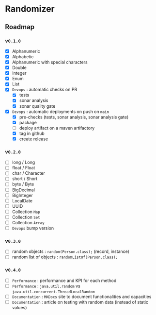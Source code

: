 # Randomizer

## Roadmap

### v`0.1.0`
- [x] Alphanumeric
- [x] Alphabetic
- [x] Alphanumeric with special characters
- [x] Double
- [x] Integer
- [x] Enum
- [x] List
- [x] `Devops` : automatic checks on PR
  - [x] tests
  - [x] sonar analysis
  - [x] sonar quality gate
- [x] `Devops` : automatic deployments on push on `main`
  - [x] pre-checks (tests, sonar analysis, sonar analysis gate)
  - [x] package
  - [ ] deploy artifact on a maven artifactory
  - [x] tag in github
  - [x] create release

### v`0.2.0`
- [ ] long / Long
- [ ] float / Float
- [ ] char / Character
- [ ] short / Short
- [ ] byte / Byte
- [ ] BigDecimal
- [ ] BigInteger
- [ ] LocalDate
- [ ] UUID
- [ ] Collection `Map`
- [ ] Collection `Set`
- [ ] Collection `Array`
- [ ] `Devops` bump version 

### v`0.3.0`
- [ ] random objects : `random(Person.class);` (record, instance)
- [ ] random list of objects : `randomListOf(Person.class);`

### v`0.4.0`
- [ ] `Performance` : performance and KPI for each method 
- [ ] `Performance` : `java.util.random` vs `java.util.concurrent.ThreadLocalRandom`
- [ ] `Documentation` : `MKDocs` site to document functionalities and capacities
- [ ] `Documentation` : article on testing with random data (instead of static values)
